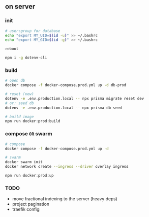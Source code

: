 ## on server

### init
```sh
# user:group for database
echo "export MY_UID=$(id -u)" >> ~/.bashrc
echo "export MY_GID=$(id -g)" >> ~/.bashrc

reboot

npm i -g dotenv-cli
```


### build
```sh
# open db
docker compose -f docker-compose.prod.yml up -d db-prod

# reset (new)
dotenv -e .env.production.local -- npx prisma migrate reset dev
# or: seed db
dotenv -e .env.production.local -- npx prisma db seed

# build image
npm run docker:prod:build
```


### compose `OR` swarm
```sh
# compose
docker compose -f docker-compose.prod.yml up -d

# swarm
docker swarm init
docker network create --ingress --driver overlay ingress

npm run docker:prod:up
```


### TODO
- move fractional indexing to the server (heavy deps)
- project pagination
- traefik config

